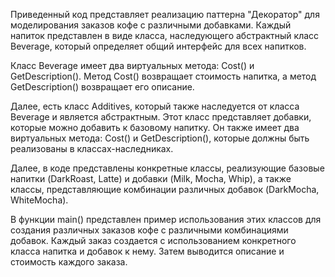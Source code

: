 Приведенный код представляет реализацию паттерна "Декоратор" для моделирования заказов кофе с различными добавками.
Каждый напиток представлен в виде класса, наследующего абстрактный класс Beverage, который определяет общий интерфейс
для всех напитков.

Класс Beverage имеет два виртуальных метода: Cost() и GetDescription(). Метод Cost() возвращает стоимость напитка, а
метод GetDescription() возвращает его описание.

Далее, есть класс Additives, который также наследуется от класса Beverage и является абстрактным. Этот класс представляет
добавки, которые можно добавить к базовому напитку. Он также имеет два виртуальных метода: Cost() и GetDescription(),
которые должны быть реализованы в классах-наследниках.

Далее, в коде представлены конкретные классы, реализующие базовые напитки (DarkRoast, Latte) и добавки (Milk, Mocha,
Whip), а также классы, представляющие комбинации различных добавок (DarkMocha, WhiteMocha).

В функции main() представлен пример использования этих классов для создания различных заказов кофе с различными
комбинациями добавок. Каждый заказ создается с использованием конкретного класса напитка и добавок к нему. Затем
выводится описание и стоимость каждого заказа.